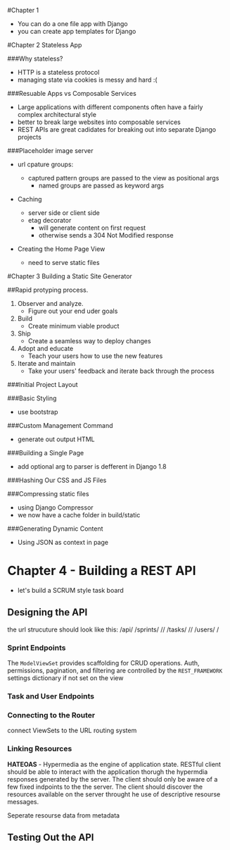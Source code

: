 
#Chapter 1

* You can do a one file app with Django
* you can create app templates for Django

#Chapter 2 Stateless App

###Why stateless?

* HTTP is a stateless protocol
* managing state via cookies is messy and hard :(

###Resuable Apps vs Composable Services    

* Large applications with different components often have a fairly
  complex architectural style
* better to break large websites into composable services
* REST APIs are great cadidates for breaking 
  out into separate Django projects

###Placeholder image server

* url cpature groups:
    * captured pattern groups are passed to the view as positional args
        * named groups are passed as keyword args

* Caching
    * server side or client side 
    * etag decorator 
        * will generate content on first request
        * otherwise sends a 304 Not Modified response

* Creating the Home Page View
    * need to serve static files

#Chapter 3 Building a Static Site Generator 

##Rapid protyping process.

1. Observer and analyze.
    * Figure out your end uder goals
2. Build
    * Create minimum viable product
3. Ship
    * Create a seamless way to deploy changes
4. Adopt and educate
    * Teach your users how to use the new features
5. Iterate and maintain
    * Take your users' feedback and iterate back through
    the process

###Initial Project Layout

###Basic Styling

* use bootstrap

###Custom Management Command

* generate out output HTML

###Building a Single Page

* add optional arg to parser is defferent in Django 1.8

###Hashing Our CSS and JS Files

###Compressing static files

* using Django Compressor
* we now have a cache folder in build/static

###Generating Dynamic Content

* Using JSON as context in page

# Chapter 4 - Building a REST API

* let's build a SCRUM style task board

## Designing the API

the url strucuture should look like this:
    /api/
        /sprints/
            /<id>/
        /tasks/
            /<id>/
        /users/
            /<username>

### Sprint Endpoints

The `ModelViewSet` provides scaffolding for CRUD operations.
Auth, permissions, pagination, and filtering are controlled
by the `REST_FRAMEWORK` settings dictionary if not set on the view

### Task and User Endpoints

### Connecting to the Router

connect ViewSets to the URL routing system

### Linking Resources

**HATEOAS** - Hypermedia as the engine of application state.
RESTful client should be able to interact with the application thorugh the 
hypermdia responses generated by the server. 
The client should only be aware of a few fixed indpoints to the the server. 
The client should discover the resources available on the server
throught he use of descriptive resourse messages.

Seperate resourse data from metadata

## Testing Out the API


